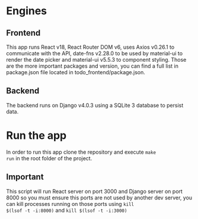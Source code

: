 # Engines

## Frontend
This app runs React v18, React Router DOM v6, uses Axios v0.26.1 to communicate with the API, date-fns v2.28.0 to be used by material-ui to render the date picker and material-ui v5.5.3 to component styling. Those are the more important packages and version, you can find a full list in package.json file located in todo_frontend/package.json. 

## Backend
The backend runs on Django v4.0.3 using a SQLite 3 database to persist data.

# Run the app
In order to run this app clone the repository and execute <code>make run</code> in the root folder of the project.
## Important
This script will run React server on port 3000 and Django server on port 8000 so you must ensure this ports are not used by another dev server, you can kill processes running on those ports using <code>kill $(lsof -t -i:8000)</code> and <code>kill $(lsof -t -i:3000)</code>
